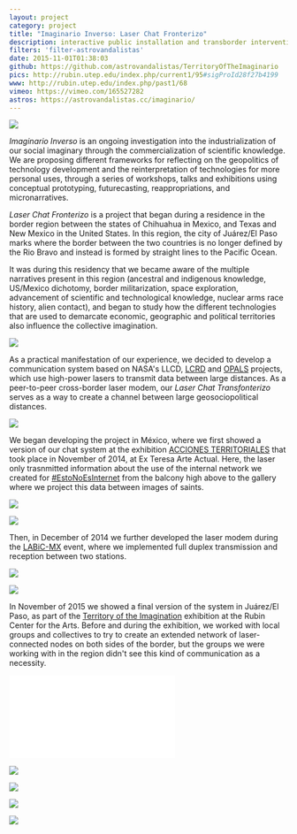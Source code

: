```yaml
---
layout: project
category: project
title: "Imaginario Inverso: Laser Chat Fronterizo"
description: interactive public installation and transborder intervention
filters: 'filter-astrovandalistas'
date: 2015-11-01T01:38:03
github: https://github.com/astrovandalistas/TerritoryOfTheImaginario
pics: http://rubin.utep.edu/index.php/current1/95#sigProId28f27b4199
www: http://rubin.utep.edu/index.php/past1/68
vimeo: https://vimeo.com/165527282
astros: https://astrovandalistas.cc/imaginario/
---
```

![](/images/projects/laser-chat-fronterizo/exteresa01.jpg)

*Imaginario Inverso* is an ongoing investigation into the industrialization of our social imaginary through the commercialization of scientific knowledge. We are proposing different frameworks for reflecting on the geopolitics of technology development and the reinterpretation of technologies for more personal uses, through a series of workshops, talks and exhibitions using conceptual prototyping, futurecasting, reappropriations, and micronarratives.

*Laser Chat Fronterizo* is a project that began during a residence in the border region between the states of Chihuahua in Mexico, and Texas and New Mexico in the United States. In this region, the city of Juárez/El Paso marks where the border between the two countries is no longer defined by the Rio Bravo and instead is formed by straight lines to the Pacific Ocean.

It was during this residency that we became aware of the multiple narratives present in this region (ancestral and indigenous knowledge, US/Mexico dichotomy, border militarization, space exploration, advancement of scientific and technological knowledge, nuclear arms race history, alien contact), and began to study how the different technologies that are used to demarcate economic, geographic and political territories also influence the collective imagination.

![](/images/projects/laser-chat-fronterizo/NASA_LLCD.jpg)

As a practical manifestation of our experience, we decided to develop a communication system based on NASA's LLCD, [LCRD](https://www.nasa.gov/mission_pages/tdm/lcrd/) and [OPALS](http://phaeton.jpl.nasa.gov/external/projects/optical.cfm) projects, which use high-power lasers to transmit data between large distances. As a peer-to-peer cross-border laser modem, our *Laser Chat Transfonterizo* serves as a way to create a channel between large geosociopolitical distances.

![](/images/projects/laser-chat-fronterizo/suture.gif)

We began developing the project in México, where we first showed a version of our chat system at the exhibition [ACCIONES TERRITORIALES](http://accionesterritoriales.blogspot.mx/) that took place in November of 2014, at Ex Teresa Arte Actual. Here, the laser only trasnmitted information about the use of the internal network we created for [#EstoNoEsInternet](/project/codepi-estonoesinternet/) from the balcony high above to the gallery where we project this data between images of saints.

![](/images/projects/laser-chat-fronterizo/exteresa00.jpg)

![](/images/projects/laser-chat-fronterizo/exteresa03.jpg)

Then, in December of 2014 we further developed the laser modem during the [LABiC-MX](http://www.ciudadania20.org/labicmx/) event, where we implemented full duplex transmission and reception between two stations.

![](/images/projects/laser-chat-fronterizo/labic01.jpg)

![](/images/projects/laser-chat-fronterizo/labic03.jpg)

In November of 2015 we showed a final version of the system in Juárez/El Paso, as part of the [Territory of the Imagination](http://rubin.utep.edu/index.php/past1/68) exhibition at the Rubin Center for the Arts. Before and during the exhibition, we worked with local groups and collectives to try to create an extended network of laser-connected nodes on both sides of the border, but the groups we were working with in the region didn't see this kind of communication as a necessity.

<div class="video-wrapper video-wrapper-16x9">
    <iframe src="//player.vimeo.com/video/165527282?title=0&amp;byline=0&amp;portrait=0&amp;color=ff0179" frameborder="0" webkitallowfullscreen="" mozallowfullscreen="" allowfullscreen=""></iframe>
</div>

![](/images/projects/laser-chat-fronterizo/fact01.jpg)

![](/images/projects/laser-chat-fronterizo/fact02.jpg)

![](/images/projects/laser-chat-fronterizo/rubin00.jpg)

![](/images/projects/laser-chat-fronterizo/rubin01.jpg)
